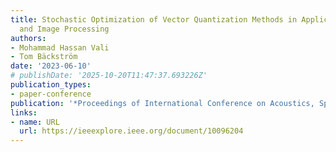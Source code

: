 ```yaml
---
title: Stochastic Optimization of Vector Quantization Methods in Application to Speech
  and Image Processing
authors:
- Mohammad Hassan Vali
- Tom Bäckström
date: '2023-06-10'
# publishDate: '2025-10-20T11:47:37.693226Z'
publication_types:
- paper-conference
publication: '*Proceedings of International Conference on Acoustics, Speech, and Signal Processing (ICASSP)*'
links:
- name: URL
  url: https://ieeexplore.ieee.org/document/10096204
---
```

